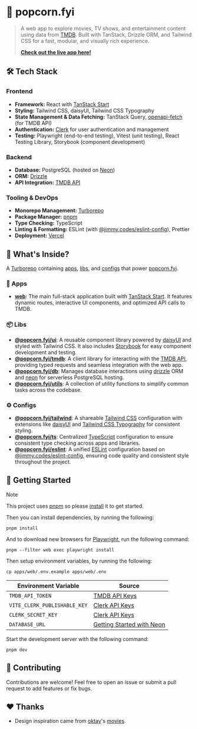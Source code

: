 # 🍿 popcorn.fyi

> A web app to explore movies, TV shows, and entertainment content using data from [TMDB](https://developer.themoviedb.org). Built with TanStack, Drizzle ORM, and Tailwind CSS for a fast, modular, and visually rich experience.
>
> **[Check out the live app here!](https://popcornfyi.vercel.app)**

## 🛠 Tech Stack

### **Frontend**

- **Framework:** React with [TanStack Start](https://tanstack.com/router/latest/docs/framework/react/start/overview)
- **Styling:** Tailwind CSS, daisyUI, Tailwind CSS Typography
- **State Management & Data Fetching:** TanStack Query, [openapi-fetch](https://www.npmjs.com/package/openapi-fetch) (for TMDB API)
- **Authentication:** [Clerk](https://clerk.com) for user authentication and management
- **Testing:** Playwright (end-to-end testing), Vitest (unit testing), React Testing Library, Storybook (component development)

### **Backend**

- **Database:** PostgreSQL (hosted on [Neon](https://neon.tech))
- **ORM:** [Drizzle](https://orm.drizzle.team)
- **API Integration:** [TMDB API](https://developer.themoviedb.org/reference/intro/getting-started)

### **Tooling & DevOps**

- **Monorepo Management:** [Turborepo](https://turbo.build/repo)
- **Package Manager:** [pnpm](https://pnpm.io)
- **Type Checking:** TypeScript
- **Linting & Formatting:** ESLint (with [@jimmy.codes/eslint-config](https://github.com/jimmy-guzman/eslint-config)), Prettier
- **Deployment:** [Vercel](https://vercel.com)

## 🎁 What's Inside?

A [Turborepo](https://turbo.build/repo) containing [apps](#-apps), [libs](#-libs), and [configs](#️-configs) that power [popcorn.fyi](https://popcornfyi.vercel.app).

### 🚀 Apps

- [**web**](./apps/web/README.md): The main full-stack application built with [TanStack Start](https://tanstack.com/router/latest/docs/framework/react/start/overview). It features dynamic routes, interactive UI components, and optimized API calls to TMDB.

### 📦 Libs

- [**@popcorn.fyi/ui**](./libs/ui/README.md): A reusable component library powered by [daisyUI](https://daisyui.com) and styled with Tailwind CSS. It also includes [Storybook](https://storybook.js.org) for easy component development and testing.
- [**@popcorn.fyi/tmdb**](./libs/tmdb/README.md): A client library for interacting with the [TMDB API](https://developer.themoviedb.org/reference/intro/getting-started), providing typed requests and seamless integration with the web app.
- [**@popcorn.fyi/db**](./libs/db/README.md): Manages database interactions using [drizzle](https://orm.drizzle.team) ORM and [neon](https://neon.tech) for serverless PostgreSQL hosting.
- [**@popcorn.fyi/utils**](./libs/utils/README.md): A collection of utility functions to simplify common tasks across the codebase.

### ⚙️ Configs

- [**@popcorn.fyi/tailwind**](./configs/tailwind/README.md): A shareable [Tailwind CSS](https://tailwindcss.com) configuration with extensions like [daisyUI](https://daisyui.com) and [Tailwind CSS Typography](https://tailwindcss-typography.vercel.app) for consistent styling.
- [**@popcorn.fyi/ts**](./configs/ts/README.md): Centralized [TypeScript](https://www.typescriptlang.org) configuration to ensure consistent type checking across apps and libraries.
- [**@popcorn.fyi/eslint**](./configs/eslint/README.md): A unified [ESLint](https://eslint.org) configuration based on [@jimmy.codes/eslint-config](https://github.com/jimmy-guzman/eslint-config), ensuring code quality and consistent style throughout the project.

## 🏁 Getting Started

> [!NOTE]
> This project uses [pnpm](https://pnpm.io) so please [install](https://pnpm.io/installation) it to get started.

Then you can install dependencies, by running the following:

```
pnpm install
```

And to download new browsers for [Playwright](https://playwright.dev), run the following command:

```
pnpm --filter web exec playwright install
```

Then setup environment variables, by running the following:

```
cp apps/web/.env.example apps/web/.env
```

| Environment Variable         | Source                                                                               |
| ---------------------------- | ------------------------------------------------------------------------------------ |
| `TMDB_API_TOKEN`             | [TMDB API Keys](https://www.themoviedb.org/settings/api)                             |
| `VITE_CLERK_PUBLISHABLE_KEY` | [Clerk API Keys](https://dashboard.clerk.com/last-active?path=api-keys)              |
| `CLERK_SECRET_KEY`           | [Clerk API Keys](https://dashboard.clerk.com/last-active?path=api-keys)              |
| `DATABASE_URL`               | [Getting Started with Neon](https://neon.tech/docs/get-started-with-neon/signing-up) |

Start the development server with the following command:

```
pnpm dev
```

## 🤝 Contributing

Contributions are welcome! Feel free to open an issue or submit a pull request to add features or fix bugs.

## ❤️ Thanks

- Design inspiration came from [oktay](https://github.com/oktay)'s [movies](https://github.com/oktay/movies).
